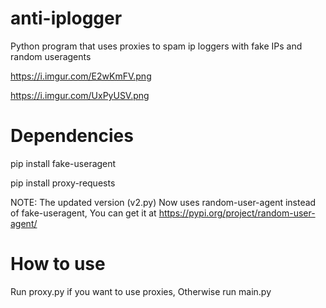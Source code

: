 # anti-iplogger
Python program that uses proxies to spam ip loggers with fake IPs and random useragents

https://i.imgur.com/E2wKmFV.png

https://i.imgur.com/UxPyUSV.png

# Dependencies
pip install fake-useragent

pip install proxy-requests

NOTE: The updated version (v2.py) Now uses random-user-agent instead of fake-useragent, You can get it at https://pypi.org/project/random-user-agent/

# How to use

Run proxy.py if you want to use proxies, Otherwise run main.py
